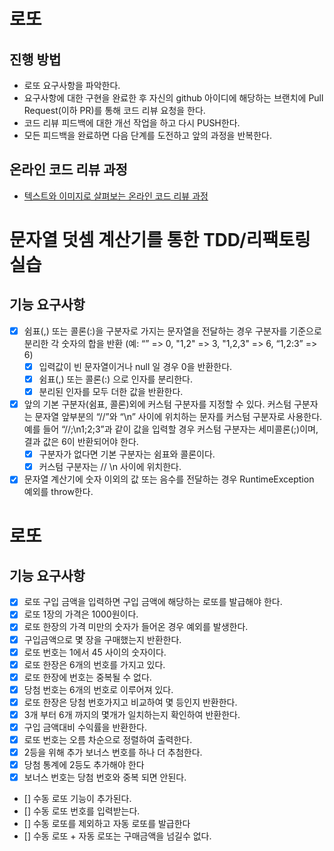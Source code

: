 # 로또
## 진행 방법
* 로또 요구사항을 파악한다.
* 요구사항에 대한 구현을 완료한 후 자신의 github 아이디에 해당하는 브랜치에 Pull Request(이하 PR)를 통해 코드 리뷰 요청을 한다.
* 코드 리뷰 피드백에 대한 개선 작업을 하고 다시 PUSH한다.
* 모든 피드백을 완료하면 다음 단계를 도전하고 앞의 과정을 반복한다.

## 온라인 코드 리뷰 과정
* [텍스트와 이미지로 살펴보는 온라인 코드 리뷰 과정](https://github.com/next-step/nextstep-docs/tree/master/codereview)

# 문자열 덧셈 계산기를 통한 TDD/리팩토링 실습
## 기능 요구사항
- [x] 쉼표(,) 또는 콜론(:)을 구분자로 가지는 문자열을 전달하는 경우 구분자를 기준으로 분리한 각 숫자의 합을 반환 (예: “” => 0, "1,2" => 3, "1,2,3" => 6, “1,2:3” => 6)
  - [x] 입력값이 빈 문자열이거나 null 일 경우 0을 반환한다.
  - [x] 쉼표(,) 또는 콜론(:) 으로 인자를 분리한다.
  - [x] 분리된 인자를 모두 더한 값을 반환한다.
- [x] 앞의 기본 구분자(쉼표, 콜론)외에 커스텀 구분자를 지정할 수 있다. 커스텀 구분자는 문자열 앞부분의 “//”와 “\n” 사이에 위치하는 문자를 커스텀 구분자로 사용한다. 예를 들어 “//;\n1;2;3”과 같이 값을 입력할 경우 커스텀 구분자는 세미콜론(;)이며, 결과 값은 6이 반환되어야 한다.
  - [x] 구분자가 없다면 기본 구분자는 쉼표와 콜론이다.
  - [x] 커스텀 구분자는 // \n 사이에 위치한다.
- [x] 문자열 계산기에 숫자 이외의 값 또는 음수를 전달하는 경우 RuntimeException 예외를 throw한다.

# 로또
## 기능 요구사항
- [x] 로또 구입 금액을 입력하면 구입 금액에 해당하는 로또를 발급해야 한다.
- [x] 로또 1장의 가격은 1000원이다.
- [x] 로또 한장의 가격 미만의 숫자가 들어온 경우 예외를 발생한다.
- [x] 구입금액으로 몇 장을 구매했는지 반환한다.
- [x] 로또 번호는 1에서 45 사이의 숫자이다.
- [x] 로또 한장은 6개의 번호를 가지고 있다.
- [x] 로또 한장에 번호는 중복될 수 없다.
- [x] 당첨 번호는 6개의 번호로 이루어져 있다.
- [x] 로또 한장은 당첨 번호가지고 비교하여 몇 등인지 반환한다.
- [x] 3개 부터 6개 까지의 몇개가 일치하는지 확인하여 반환한다.
- [x] 구입 금액대비 수익률을 반환한다.
- [x] 로또 번호는 오름 차순으로 정렬하여 출력한다. 
- [x] 2등을 위해 추가 보너스 번호를 하나 더 추첨한다.
- [x] 당첨 통계에 2등도 추가해야 한다
- [x] 보너스 번호는 당첨 번호와 중복 되면 안된다.
- [] 수동 로또 기능이 추가된다.
- [] 수동 로또 번호를 입력받는다.
- [] 수동 로또를 제외하고 자동 로또를 발급한다
- [] 수동 로또 + 자동 로또는 구매금액을 넘길수 없다.